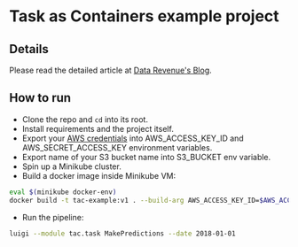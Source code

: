 # Task as Containers example project

## Details
Please read the detailed article at [Data Revenue's Blog](https://www.datarevenue.com/blog/).

## How to run
- Clone the repo and `cd` into its root.
- Install requirements and the project itself.
- Export your [AWS credentials](https://console.aws.amazon.com/iam/home#/security_credential) 
into AWS_ACCESS_KEY_ID and AWS_SECRET_ACCESS_KEY environment variables.
- Export name of your S3 bucket name into S3_BUCKET env variable.
- Spin up a Minikube cluster.
- Build a docker image inside Minikube VM:
```bash
eval $(minikube docker-env)
docker build -t tac-example:v1 . --build-arg AWS_ACCESS_KEY_ID=$AWS_ACCESS_KEY_ID --build-arg AWS_SECRET_ACCESS_KEY=$AWS_SECRET_ACCESS_KEY --build-arg S3_BUCKET=$S3_BUCKET
```
- Run the pipeline:
```bash
luigi --module tac.task MakePredictions --date 2018-01-01
```
